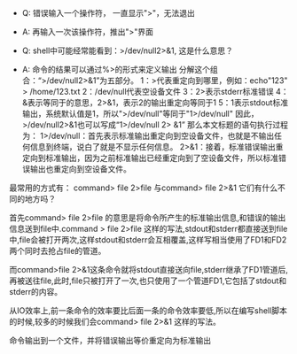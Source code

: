 - Q: 错误输入一个操作符， 一直显示">"，无法退出
- A: 再输入一次该操作符，推出">"界面

- Q: 
shell中可能经常能看到：>/dev/null2>&1, 这是什么意思？
- A: 
命令的结果可以通过%>的形式来定义输出
分解这个组合：“>/dev/null2>&1”为五部分。
1：>代表重定向到哪里，例如：echo"123" > /home/123.txt
2：/dev/null代表空设备文件
3：2>表示stderr标准错误
4：&表示等同于的意思，2>&1，表示2的输出重定向等同于1
5：1表示stdout标准输出，系统默认值是1，所以">/dev/null"等同于"1>/dev/null"
因此，>/dev/null2>&1也可以写成“1>/dev/null 2> &1”
那么本文标题的语句执行过程为：
1>/dev/null：首先表示标准输出重定向到空设备文件，也就是不输出任何信息到终端，说白了就是不显示任何信息。
2>&1：接着，标准错误输出重定向到标准输出，因为之前标准输出已经重定向到了空设备文件，所以标准错误输出也重定向到空设备文件。

最常用的方式有：
command> file 2>file 与command> file 2>&1
它们有什么不同的地方吗？

首先command> file 2>file 的意思是将命令所产生的标准输出信息,和错误的输出信息送到file中.command > file 2>file 这样的写法,stdout和stderr都直接送到file中,file会被打开两次,这样stdout和stderr会互相覆盖,这样写相当使用了FD1和FD2两个同时去抢占file的管道。

而command>file 2>&1这条命令就将stdout直接送向file,stderr继承了FD1管道后,再被送往file,此时,file只被打开了一次,也只使用了一个管道FD1,它包括了stdout和stderr的内容。

从IO效率上,前一条命令的效率要比后面一条的命令效率要低,所以在编写shell脚本的时候,较多的时候我们会command> file 2>&1 这样的写法。

命令输出到一个文件，并将错误输出等价重定向为标准输出